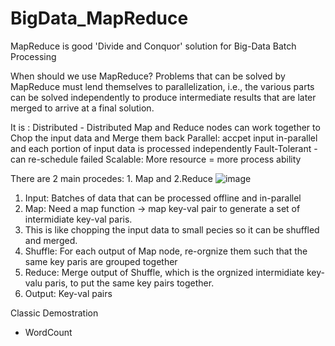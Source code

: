 # BigData_MapReduce
MapReduce is good 'Divide and Conquor' solution for Big-Data Batch Processing

When should we use MapReduce?
Problems that can be solved by MapReduce must lend themselves to parallelization, i.e., the various parts can be solved independently to produce intermediate results that are later merged to arrive at a final solution.

It is :
Distributed - Distributed Map and Reduce nodes can work together to Chop the input data and Merge them back
Parallel: accpet input in-parallel and each portion of input data is processed independently
Fault-Tolerant - can re-schedule failed
Scalable: More resource = more process ability


There are 2 main procedes: 1. Map and 2.Reduce
![image](https://user-images.githubusercontent.com/32372822/141699322-8a419021-3e24-4aa6-9891-8019608c44d4.png)

1. Input: Batches of data that can be processed offline and in-parallel
2. Map: Need a map function -> map key-val pair to generate a set of intermidiate key-val paris. 
3. This is like chopping the input data to small pecies so it can be shuffled and merged.
4. Shuffle: For each output of Map node, re-orgnize them such that the same key paris are grouped together
5. Reduce: Merge output of Shuffle, which is the orgnized intermidiate key-valu paris, to put the same key pairs together.
6. Output: Key-val pairs


Classic Demostration
- WordCount
